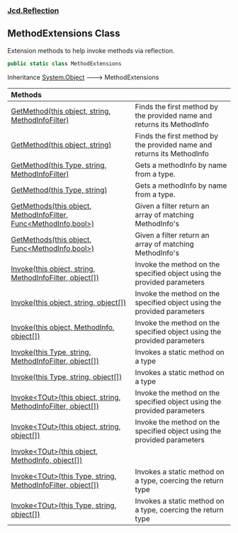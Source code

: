 ### [Jcd.Reflection](Jcd.Reflection.md 'Jcd.Reflection')

## MethodExtensions Class

Extension methods to help invoke methods via reflection.

```csharp
public static class MethodExtensions
```

Inheritance [System.Object](https://docs.microsoft.com/en-us/dotnet/api/System.Object 'System.Object') &#129106;
MethodExtensions

| Methods                                                                                                                                                                                                                                                                    |                                                                         |
|:---------------------------------------------------------------------------------------------------------------------------------------------------------------------------------------------------------------------------------------------------------------------------|:------------------------------------------------------------------------|
| [GetMethod(this object, string, MethodInfoFilter)](MethodExtensions.GetMethod.YX8d0u/DK2HvpSPMFDxb6g.md 'Jcd.Reflection.MethodExtensions.GetMethod(this object, string, Jcd.Reflection.MethodInfoFilter)')                                                                 | Finds the first method by the provided name and returns its MethodInfo  |
| [GetMethod(this object, string)](MethodExtensions.GetMethod.Dru9klyiaexFmId00nXjKg.md 'Jcd.Reflection.MethodExtensions.GetMethod(this object, string)')                                                                                                                    | Finds the first method by the provided name and returns its MethodInfo  |
| [GetMethod(this Type, string, MethodInfoFilter)](MethodExtensions.GetMethod.I34zD5BgsUG5OWUxu/1Wcw.md 'Jcd.Reflection.MethodExtensions.GetMethod(this System.Type, string, Jcd.Reflection.MethodInfoFilter)')                                                              | Gets a methodInfo by name from a type.                                  |
| [GetMethod(this Type, string)](MethodExtensions.GetMethod.v5JUhnT/+iy3UlTZeAVFZA.md 'Jcd.Reflection.MethodExtensions.GetMethod(this System.Type, string)')                                                                                                                 | Gets a methodInfo by name from a type.                                  |
| [GetMethods(this object, MethodInfoFilter, Func&lt;MethodInfo,bool&gt;)](MethodExtensions.GetMethods.f0hULJAUftmArxj2iQOBFQ.md 'Jcd.Reflection.MethodExtensions.GetMethods(this object, Jcd.Reflection.MethodInfoFilter, System.Func<System.Reflection.MethodInfo,bool>)') | Given a filter return an array of matching MethodInfo's                 |
| [GetMethods(this object, Func&lt;MethodInfo,bool&gt;)](MethodExtensions.GetMethods.7Q5eca7Dv1qRvL0DXe8BAA.md 'Jcd.Reflection.MethodExtensions.GetMethods(this object, System.Func<System.Reflection.MethodInfo,bool>)')                                                    | Given a filter return an array of matching MethodInfo's                 |
| [Invoke(this object, string, MethodInfoFilter, object[])](MethodExtensions.Invoke.aVsLSDdXUR9qnToHPqxm2w.md 'Jcd.Reflection.MethodExtensions.Invoke(this object, string, Jcd.Reflection.MethodInfoFilter, object[])')                                                      | Invoke the method on the specified object using the provided parameters |
| [Invoke(this object, string, object[])](MethodExtensions.Invoke.sA5Fkuq+C4ZqfGa36oLcSA.md 'Jcd.Reflection.MethodExtensions.Invoke(this object, string, object[])')                                                                                                         | Invoke the method on the specified object using the provided parameters |
| [Invoke(this object, MethodInfo, object[])](MethodExtensions.Invoke.t9+8jHAqwGv7ut96XwxWcQ.md 'Jcd.Reflection.MethodExtensions.Invoke(this object, System.Reflection.MethodInfo, object[])')                                                                               | Invoke the method on the specified object using the provided parameters |
| [Invoke(this Type, string, MethodInfoFilter, object[])](MethodExtensions.Invoke.Bsn6wxUIbQM2G8KZOXjEDA.md 'Jcd.Reflection.MethodExtensions.Invoke(this System.Type, string, Jcd.Reflection.MethodInfoFilter, object[])')                                                   | Invokes a static method on a type                                       |
| [Invoke(this Type, string, object[])](MethodExtensions.Invoke.48DrT2vKkWC04NdQKNQAjA.md 'Jcd.Reflection.MethodExtensions.Invoke(this System.Type, string, object[])')                                                                                                      | Invokes a static method on a type                                       |
| [Invoke&lt;TOut&gt;(this object, string, MethodInfoFilter, object[])](MethodExtensions.Invoke.4f9CAXUbIaW19vJQ+n6vRg.md 'Jcd.Reflection.MethodExtensions.Invoke<TOut>(this object, string, Jcd.Reflection.MethodInfoFilter, object[])')                                    | Invoke the method on the specified object using the provided parameters |
| [Invoke&lt;TOut&gt;(this object, string, object[])](MethodExtensions.Invoke.uM44HzwJAE1c6U8D/OskwQ.md 'Jcd.Reflection.MethodExtensions.Invoke<TOut>(this object, string, object[])')                                                                                       | Invoke the method on the specified object using the provided parameters |
| [Invoke&lt;TOut&gt;(this object, MethodInfo, object[])](MethodExtensions.Invoke.M1l/mu+pipxFbFgGtOUTlg.md 'Jcd.Reflection.MethodExtensions.Invoke<TOut>(this object, System.Reflection.MethodInfo, object[])')                                                             |                                                                         |
| [Invoke&lt;TOut&gt;(this Type, string, MethodInfoFilter, object[])](MethodExtensions.Invoke.b88hdjbdjdZT0aKfYJWsjg.md 'Jcd.Reflection.MethodExtensions.Invoke<TOut>(this System.Type, string, Jcd.Reflection.MethodInfoFilter, object[])')                                 | Invokes a static method on a type, coercing the return type             |
| [Invoke&lt;TOut&gt;(this Type, string, object[])](MethodExtensions.Invoke.422Ko/zy5HGFAmhmRDu7Sg.md 'Jcd.Reflection.MethodExtensions.Invoke<TOut>(this System.Type, string, object[])')                                                                                    | Invokes a static method on a type, coercing the return type             |
